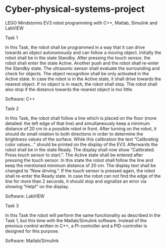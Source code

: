 # Cyber-physical-systems-project
LEGO Mindstorms EV3 robot programming with C++, Matlab, Simulink and LabVIEW

Task 1

In this Task, the robot shall be programmed in a way that it can drive towards an object autonomously and can follow a moving object.
Initially the robot shall be in the state Standby. After pressing the touch sensor, the robot shall enter the state Active. Another push and the robot shall re-enter the Standby
state. The ultrasonic sensor shall evaluate the surrounding and check for objects. The object recognition shall be only activated in the Active state. In case the robot is in the Active state, it shall drive towards the nearest object. If no object is in reach, the robot shall stop. The robot shall also stop if the distance towards the nearest object is too little.

Software: C++

Task 2

In this Task, the robot shall follow a line which is placed on the floor (more detailed: the left edge of that line) and simultaneously keep a minimum distance of 20 cm to
a possible robot in front. After turning on the robot, it should do small rotation to both directions in order to determine the brightness values of the surface. While this
calibration the text “Calibrating color values...” should be printed on the display of the EV3. Afterwards the robot shall be in the state Ready. The display shall now show
“Calibrated. Press touch sensor to start.”. The Active state shall be entered after pressing the touch sensor. In this state the robot shall follow the line and keep the mentioned minimum distance of 20 cm. The display text shall be changed to “Now driving.”. If the touch sensor is pressed again, the robot shall re-enter the Ready state. In case the robot can not find the edge of the line for more than 2 seconds, it should stop and signalize an error via showing “Help!” on the display.

Software: LabVIEW

Task 3

In this Task the robot will perform the same functionality as described in the Task 1, but this time with the Matlab/Simulink software. Instead of the previous control written in C++, a PI-controller and a PID-controller is designed for this purpose. 

Software: Matlab/Simulink
